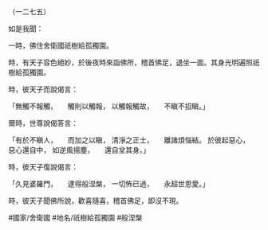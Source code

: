 （一二七五）

如是我聞：

一時，佛住舍衛國祇樹給孤獨園。

時，有天子容色絕妙，於後夜時來詣佛所，稽首佛足，退坐一面。其身光明遍照祇樹給孤獨園。

時，彼天子而說偈言：

「無觸不報觸，　　觸則以觸報，
以觸報觸故，　　不瞋不招瞋。」

爾時，世尊說偈答言：

「有於不瞋人，　　而加之以瞋，
清淨之正士，　　離諸煩惱結。
於彼起惡心，　　惡心還自中，
如逆風揚塵，　　還自坌其身。」

時，彼天子復說偈言：

「久見婆羅門，　　逮得般涅槃，
一切怖已過，　　永超世恩愛。」

時，彼天子聞佛所說，歡喜隨喜，稽首佛足，即沒不現。

#國家/舍衛國
#地名/祇樹給孤獨園
#般涅槃
